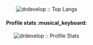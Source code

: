 
<p align="center"><img src="https://github-readme-stats.vercel.app/api/top-langs/?username=drdevelop&langs_count=10&theme=tokyonight&layout=compact" alt="drdevelop :: Top Langs" /></p>

<h4 align="center">Profile stats :musical_keyboard:</h4>

<p align="center"><img src="https://github-readme-stats.vercel.app/api?username=drdevelop&show_icons=true&theme=synthwave" alt="drdevelop :: Profile Stats" /></p>

